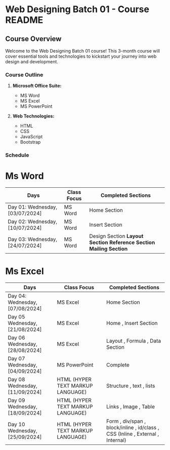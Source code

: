 # Web Designing Batch 01 - Course README

## Course Overview
Welcome to the Web Designing Batch 01 course! This 3-month course will cover essential tools and technologies to kickstart your journey into web design and development.

### Course Outline
1. **Microsoft Office Suite:**
   - MS Word
   - MS Excel
   - MS PowerPoint

2. **Web Technologies:**
   - HTML
   - CSS
   - JavaScript
   - Bootstrap

### Schedule
 <h1>Ms Word</h1>
<table>
  <thead>
    <tr>
       <th>Days</th>
      <th>Class Focus</th>
      <th>Completed Sections</th>
    </tr>
  </thead>
  <tbody>
    <tr>
       <td>Day 01: Wednesday, [03/07/2024]</td>
      <td>MS Word</td>
      <td>Home Section</td>
    </tr>
      <tr>
       <td>Day 02: Wednesday, [10/07/2024]</td>
      <td>MS Word</td>
      <td>Insert Section</td>
    </tr>
      <tr>
       <td>Day 03: Wednesday, [24/07/2024]</td>
      <td>MS Word</td>
      <td>Design Section <b> Layout Section <b> Reference Section <b> Mailing Section </td>
    </tr>
  </tbody>
</table>
 <h1>Ms Excel</h1>
 <table>
  <thead>
    <tr>
       <th>Days</th>
      <th>Class Focus</th>
      <th>Completed Sections</th>
    </tr>
     
  </thead>
  <tbody>
    <tr>
       <td>Day 04: Wednesday, [07/08/2024]</td>
      <td>MS Excel</td>
      <td>Home Section</td>
    </tr>
      <tr>
       <td>Day 05 Wednesday, [21/08/2024]</td>
      <td>MS Excel</td>
      <td>Home , Insert Section </td>
    </tr>
      <tr>
       <td>Day 06 Wednesday, [28/08/2024]</td>
      <td>MS Excel</td>
      <td>Layout , Formula , Data Section </td>
    </tr>
      </tr>
      <tr>
       <td>Day 07 Wednesday, [04/09/2024]</td>
      <td>MS PowerPoint</td>
      <td>Complete</td>
    </tr>
     <tr>
       <td>Day 08 Wednesday, [11/09/2024]</td>
      <td>HTML (HYPER TEXT MARKUP LANGUAGE)</td>
      <td>Structure , text , lists </td>
    </tr>
     <tr>
       <td>Day 09 Wednesday, [18/09/2024]</td>
      <td>HTML (HYPER TEXT MARKUP LANGUAGE)</td>
      <td>Links , Image , Table</td>
    </tr
        <tr>
       <td>Day 10 Wednesday, [25/09/2024]</td>
      <td>HTML (HYPER TEXT MARKUP LANGUAGE)</td>
      <td>Form , div/span , block/inline , id/class , CSS (Inline , External , Internal) </td>
    </tr>
  </tbody>
</table>
